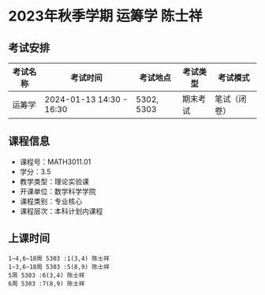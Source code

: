 # 2023年秋季学期 运筹学 陈士祥




## 考试安排

| 考试名称 | 考试时间 | 考试地点 | 考试类型 | 考试模式 |
| -------- | -------- | -------- | -------- | -------- |
| 运筹学 | 2024-01-13 14:30 - 16:30 | 5302, 5303 | 期末考试 | 笔试（闭卷） |





## 课程信息

- 课程号：MATH3011.01
- 学分：3.5
- 教学类型：理论实验课
- 开课单位：数学科学学院
- 课程类别：专业核心
- 课程层次：本科计划内课程

## 上课时间

```
1~4,6~18周 5303 :1(3,4) 陈士祥
1~3,6~18周 5303 :5(8,9) 陈士祥
5周 5303 :6(3,4) 陈士祥
6周 5303 :7(8,9) 陈士祥
```

